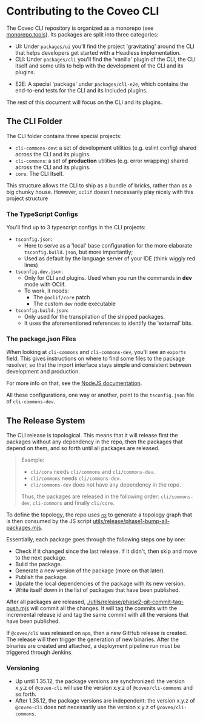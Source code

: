 # Contributing to the Coveo CLI

The Coveo CLI repository is organized as a monorepo (see [monorepo.tools](https://monorepo.tools/)).
Its packages are split into three categories:

- UI: Under `packages/ui` you'll find the project 'gravitating' around the CLI that helps developers get started with a Headless implementation.
- CLI: Under `packages/cli` you'll find the 'vanilla' plugin of the CLI, the CLI itself and some utils to help with the development of the CLI and its plugins.
<!-- TODO: Remove when the E2E will finally be 'split' -->
- E2E: A special 'package' under `packages/cli-e2e`, which contains the end-to-end tests for the CLI and its included plugins.

The rest of this document will focus on the CLI and its plugins.

## The CLI Folder

The CLI folder contains three special projects:

- `cli-commons-dev`: a set of development utilities (e.g. eslint config) shared across the CLI and its plugins.
- `cli-commons`: a set of **production** utilities (e.g. error wrapping) shared across the CLI and its plugins.
- `core`: The CLI Itself.

This structure allows the CLI to ship as a bundle of bricks, rather than as a big chunky house.
However, `oclif` doesn't necessarily play nicely with this project structure

### The TypeScript Configs

You'll find up to 3 typescript configs in the CLI projects:

- `tsconfig.json`:
  - Here to serve as a 'local' base configuration for the more elaborate `tsconfig.build.json`, but more importantly;
  - Used as default by the language server of your IDE (think wiggly red lines)
- `tsconfig.dev.json`:
  - Only for CLI and plugins. Used when you run the commands in **dev** mode with OClif.
  - To work, it needs:
    - The `@oclif/core` patch
    - The custom `dev` node executable
- `tsconfig.build.json`:
  - Only used for the transpilation of the shipped packages.
  - It uses the aforementioned references to identify the 'external' bits.

### The package.json Files

When looking at `cli-commons` and `cli-commons-dev`, you'll see an `exports` field.
This gives instructions on where to find some files to the package resolver, so that the import interface stays simple and consistent between development and production.

For more info on that, see the [NodeJS documentation](https://nodejs.org/api/packages.html#subpath-exports).

All these configurations, one way or another, point to the `tsconfig.json` file of `cli-commons-dev`.

## The Release System

The CLI release is topological. This means that it will release first the packages without any dependency in the repo, then the packages that depend on them, and so forth until all packages are released.

> Example:
>
> - `cli/core` needs `cli/commons` and `cli/commons-dev`.
> - `cli/commons` needs `cli/commons-dev`.
> - `cli/commons-dev` does not have any dependency in the repo.
>
> Thus, the packages are released in the following order:
> `cli/commons-dev`, `cli-commons` and finally `cli/core`.

To define the topology, the repo uses [`nx`](https://nx.dev/) to generate a topology graph that is then consumed by the JS script [utils/release/phase1-bump-all-packages.mjs](./utils/release/phase1-bump-all-packages.mjs).

Essentially, each package goes through the following steps one by one:

- Check if it changed since the last release. If it didn't, then skip and move to the next package.
- Build the package.
- Generate a new version of the package (more on that later).
- Publish the package.
- Update the local dependencies of the package with its new version.
- Write itself down in the list of packages that have been published.

After all packages are released, [./utils/release/phase2-git-commit-tag-push.mjs](./utils/release/phase2-git-commit-tag-push.mjs) will commit all the changes. It will tag the commits with the incremental release id and tag the same commit with all the versions that have been published.

If `@coveo/cli` was released on `npm`, then a new GitHub release is created. The release will then trigger the generation of new binaries. After the binaries are created and attached, a deployment pipeline run must be triggered through Jenkins.

### Versioning

- Up until 1.35.12, the package versions are synchronized: the version x.y.z of `@coveo-cli` will use the version x.y.z of `@coveo/cli-commons` and so forth.
- After 1.35.12, the package versions are independent: the version x.y.z of `@coveo-cli` does not necessarily use the version x.y.z of `@coveo/cli-commons`.
